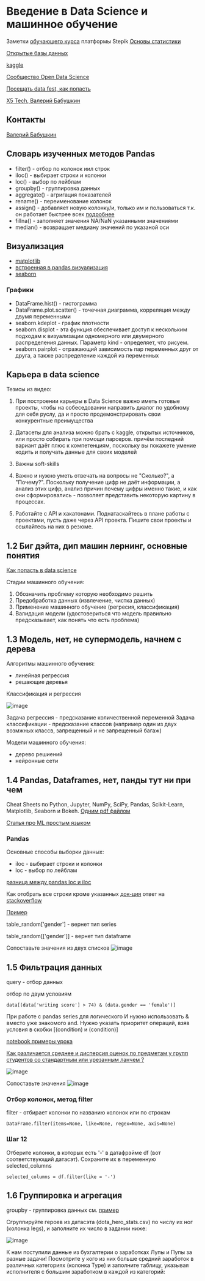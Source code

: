 # Введение в Data Science и машинное обучение
Заметки [обучающего курса](https://stepik.org/course/4852/syllabus) платформы Stepik
[Основы статистики](https://stepik.org/course/76/promo)

[Открытые базы данных](https://jivoi.github.io/2015/07/04/otkrytyie-bazy-dannykh-rf/)

[kaggle](https://www.kaggle.com/)

[Сообщество Open Data Science](https://ods.ai/jobs)

[Посещать data fest, как попасть](https://youtu.be/w-0NdY8y-4Y?t=2482)

[X5 Tech, Валерий Бабушкин](https://www.youtube.com/@X5Technology/featured)

## Контакты
[Валерий Бабушкин](https://youtu.be/w-0NdY8y-4Y)

## Словарь изученных методов Pandas
* filter() - отбор по колонок иил строк
* iloc() - выбирает строки и колонки
* loc() - выбор по лейблам
* groupby() - группировка данных
* aggregate() - агригация показателей
* rename() - переименование колонок
* assign() - добавляет новую колонку/и, только им и пользоваться т.к. он работает быстрее всех [подробнее](https://suilin.ru/post/pandas_column/)
* fillna() - заполняет значения NA/NaN указанными значениями
* median() - возвращает медиану значений по указаной оси


## Визуализация
* [matplotlib](https://matplotlib.org/)
* [встроенная в pandas визуализация](https://pandas.pydata.org/pandas-docs/stable/reference/api/pandas.DataFrame.plot.html)
* [seaborn](https://seaborn.pydata.org/)

### Графики
* DataFrame.hist() - гистограмма
* DataFrame.plot.scatter() - точечная диаграмма, корреляция между двумя переменными
* seaborn.kdeplot - график плотности
* seaborn.displot - эта функция обеспечивает доступ к нескольким подходам к визуализации одномерного или двумерного распределения данных. Параметр kind - определяет, что рисуем.
* seaborn.pairplot - отражающий зависимость пар переменных друг от друга, а также распределение каждой из переменных

## Карьера в data science
Тезисы из видео:

1. При построении карьеры в Data Science важно иметь готовые проекты, чтобы на собеседовании направить диалог по удобному для себя руслу, да и просто продемонстрировать свои конкурентные преимущества

2. Датасеты для анализа можно брать с kaggle, открытых источников, или просто собирать при помощи парсеров. причём последний вариант даёт плюс к компетенциям, поскольку вы покажете умение кодить и получать данные для своих моделей

3. Важны soft-skills

4. Важно и нужно уметь отвечать на вопросы не "Сколько?", а "Почему?". Поскольку получение цифр не даёт информации, а анализ этих цифр, анализ причин почему цифры именно такие, и как они сформировались - позволяет представить некоторую картину в процессах.

5. Работайте с API и хакатонами. Поднатаскайтесь в плане работы с проектами, пусть даже через API проекта. Пишите свои проекты и ссылайтесь на них в резюме.

## 1.2 Биг дэйта, дип машин лернинг, основные понятия
[Как попасть в data science](https://www.youtube.com/watch?v=lDkTNURDIaY)

Стадии машинного обучения:
1. Обозначить проблему которую необходимо решить
2. Предобработка данных (извлечение, чистка данных)
3. Применение машинного обучение (регресия, классификация)
4. Валидация модели (удостовериться что модель правильно предсказывает, как понять что есть проблема)

## 1.3 Модель, нет, не супермодель, начнем с дерева
Алгоритмы машинного обучения:
- линейная регрессия
- решающие деревья

Классификация и регрессия

![image](assets/image/Классификация%20и%20регрессия.png)

Задача регрессия - предсказание количественной переменной
Задача классификации - предсказание классов (например один из двух возмжных классв, запрещенный и не запрещенный багаж)

Модели машинного обучения:
- дерево решиений
- нейронные сети

## 1.4 Pandas, Dataframes, нет, панды тут ни при чем
Cheat Sheets по Python, Jupyter, NumPy, SciPy, Pandas, Scikit-Learn, Matplotlib, Seaborn и Bokeh.
[Одним pdf файлом](assets/python-cheatsheets.pdf)

[Статья про ML простым языком](https://vas3k.ru/blog/machine_learning/)
### Pandas
Основные способы выборки данных:
* iloc - выбирает строки и колонки
* loc - выбор по лейблам

[разница между pandas loc и iloc](https://stackoverflow.com/questions/31593201/pandas-iloc-vs-ix-vs-loc-explanation)

Как отобрать все строки кроме указанных [док-ция](https://pandas.pydata.org/pandas-docs/stable/generated/pandas.DataFrame.drop.html) ответ на [stackoverflow](https://stackoverflow.com/questions/31593201/how-are-iloc-and-loc-different)

[](https://stackoverflow.com/questions/28256761/select-pandas-rows-by-excluding-index-number)
[Пример](assets/1_4_lesson.ipynb)

table_random['gender'] - вернет тип series

table_random[['gender']] - вернет тип dataframe

Сопоставьте значения из двух списков
![image](https://github.com/onword333/stepik-intro-to-ds-and-ml/assets/19665506/7a5c5572-28a2-46ce-aebd-e928009fd528)

## 1.5 Фильтрация данных
query - отбор данных

отбор по двум условиям

    data[(data['writing score'] > 74) & (data.gender == 'female')]
При работе с pandas series для логического И нужно использовать & вместо уже знакомого and. Нужно указать приоритет операций, взяв условия в скобки [(condition) и (condition)]

[notebook примеры урока](https://github.com/onword333/stepik-intro-to-ds-and-ml/blob/main/assets/1_5_lesson.ipynb)

[Как различается среднее и дисперсия оценок по предметам у групп студентов со стандартным или урезанным ланчем ?](assets/1_5_lesson.ipynb)

![image](assets/Шаг%207%20–%20Фильтрация%20данных%20–%20Stepik.jpg)

Сопоставьте значения
![image](assets/Шаг%209%20–%20Фильтрация%20данных.jpg)

### Отбор колонок, метод filter
filter - отбирает колонки по названию колонок или по строкам

    DataFrame.filter(items=None, like=None, regex=None, axis=None)

### Шаг 12
Отберите колонки, в которых есть '-' в датафрэйме df (вот соответствующий датасэт). Сохраните их в переменную selected_columns
    
    selected_columns = df.filter(like = '-')

## 1.6 Группировка и агрегация
groupby - группировка данных см. [пример](assets/1_6_lesson.ipynb)

Сгруппируйте героев из датасэта (dota_hero_stats.csv) по числу их ног (колонка legs), и заполните их число в задании ниже:

![image](assets/image/1_6_5.jpg)

К нам поступили данные из бухгалтерии о заработках Лупы и Пупы за разные задачи! Посмотрите у кого из них больше средний заработок в различных категориях (колонка Type) и заполните таблицу, указывая исполнителя с большим заработком в каждой из категорий: